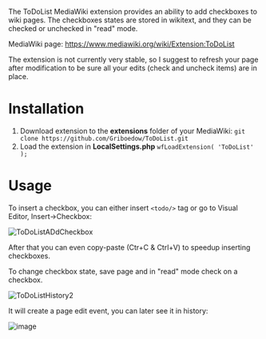The ToDoList MediaWiki extension provides an ability to add checkboxes to wiki pages. The checkboxes states are stored in wikitext, and they can be checked or unchecked in "read" mode.

MediaWiki page: https://www.mediawiki.org/wiki/Extension:ToDoList

The extension is not currently very stable, so I suggest to refresh your page after modification to be sure all your edits (check and uncheck items) are in place.

# Installation
1. Download extension to the **extensions** folder of your MediaWiki: ```git clone https://github.com/Griboedow/ToDoList.git```
2. Load the extension in **LocalSettings.php** ```wfLoadExtension( 'ToDoList' );```

# Usage 
To insert a checkbox, you can either insert ```<todo/>``` tag or go to Visual Editor, Insert->Checkbox:

![ToDoListADdCheckbox](https://github.com/user-attachments/assets/1d3e7a79-10d8-42c1-a723-aa2f656d5741)

After that you can even copy-paste (Ctr+C & Ctrl+V) to speedup inserting checkboxes. 

To change checkbox state, save page and in "read" mode check on a checkbox.

![ToDoListHistory2](https://github.com/user-attachments/assets/c0cd2a7b-c174-45d1-879d-7a77fd88e1a0)

It will create a page edit event, you can later see it in history:

![image](https://github.com/user-attachments/assets/158baf4f-ef73-4948-a9b0-c6dcb301c5d4)


